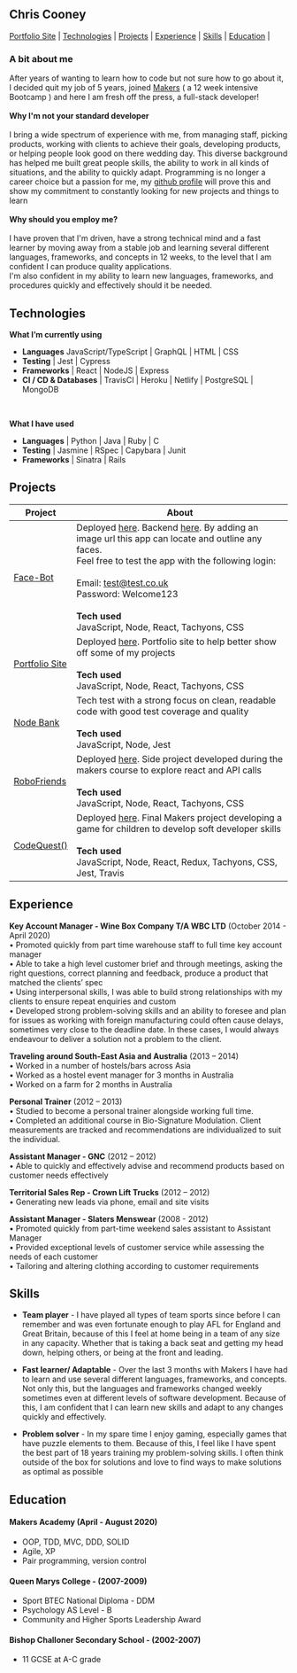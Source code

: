 ## Chris Cooney
[Portfolio Site](https://chriscooney.netlify.app/) | [Technologies](#technologies) | [Projects](#projects) | [Experience](#experience) | [Skills](#skills) | [Education](#education) | 

### A bit about me
After years of wanting to learn how to code but not sure how to go about it, I decided quit my job of 5 years, joined [Makers](https://makers.tech/) ( a 12 week intensive Bootcamp ) and here I am fresh off the press, a full-stack developer!<br/><br/>
**Why I'm not your standard developer**<br/><br/> 
I bring a wide spectrum of experience with me, from managing staff, picking products, working with clients to achieve their goals, developing products, or helping people look good on there wedding day. This diverse background has helped me built great people skills, the ability to work in all kinds of situations, and the ability to quickly adapt. Programming is no longer a career choice but a passion for me, my [github profile](https://github.com/ChrisCooney05) will prove this and show my commitment to constantly looking for new projects and things to learn<br/><br/>
**Why should you employ me?**<br/><br/> 
I have proven that I'm driven, have a strong technical mind and a fast learner by moving away from a stable job and learning several different languages, frameworks, and concepts in 12 weeks, to the level that I am confident I can produce quality applications.<br/>
I'm also confident in my ability to learn new languages, frameworks, and procedures quickly and effectively should it be needed.

## Technologies
**What I’m currently using** <br/>
- **Languages** JavaScript/TypeScript | GraphQL | HTML | CSS  <br/>
- **Testing** | Jest | Cypress <br/>
- **Frameworks** | React | NodeJS | Express  <br/>
- **CI / CD & Databases** | TravisCI | Heroku | Netlify | PostgreSQL | MongoDB <br/>
<br/>

**What I have used** <br/>
- **Languages** | Python | Java | Ruby | C <br/>
- **Testing** | Jasmine | RSpec | Capybara | Junit <br/>
- **Frameworks** | Sinatra | Rails  <br/>


## Projects

| Project | About |
|-|-|
| [Face-Bot](https://github.com/ChrisCooney05/face_recognition_frontend) | Deployed [here](https://face-bot.netlify.app/). Backend [here](https://github.com/ChrisCooney05/face_recognition_backend). By adding an image url this app can locate and outline any faces.<br/>Feel free to test the app with the following login:<br/><br/>Email: test@test.co.uk<br/>Password: Welcome123<br/><br/> **Tech used** <br/> JavaScript, Node, React, Tachyons, CSS|
| [Portfolio Site](https://github.com/ChrisCooney05/portfolio_site) | Deployed [here](https://chriscooney.netlify.app/). Portfolio site to help better show off some of my projects <br/><br/> **Tech used** <br/> JavaScript, Node, React, Tachyons, CSS|
| [Node Bank](https://github.com/ChrisCooney05/bank_tech_test) | Tech test with a strong focus on clean, readable code with good test coverage and quality<br/><br/> **Tech used** <br/>  JavaScript, Node, Jest |
| [RoboFriends](https://github.com/ChrisCooney05/robofriends)  | Deployed [here](https://chriscooney05.github.io/robofriends/). Side project developed during the makers course to explore react and API calls <br/><br/> **Tech used** <br/>   JavaScript, Node, React, Tachyons, CSS |
| [CodeQuest()](https://github.com/ChrisCooney05/codeQuest)    | Deployed [here](https://lets-codequest.netlify.app/). Final Makers project developing a game for children to develop soft developer skills <br/><br/> **Tech used** <br/>  JavaScript, Node, React, Redux, Tachyons, CSS, Jest, Travis |

## Experience

**Key Account Manager - Wine Box Company T/A WBC LTD** (October 2014 - April 2020)<br/>
•	Promoted quickly from part time warehouse staff to full time key account manager <br/>
•	Able to take a high level customer brief and through meetings, asking the right questions, correct planning and feedback, produce a product that matched the clients’ spec <br/>
•	Using interpersonal skills, I was able to build strong relationships with my clients to ensure repeat enquiries and custom <br/>
•	Developed strong problem-solving skills and an ability to foresee and plan for issues as working with foreign manufacturing could often cause delays, sometimes very close to the deadline date. In these cases, I would always endeavour to deliver a solution not a problem to the client.<br/>

**Traveling around South-East Asia and Australia** (2013 – 2014) <br/>
•	Worked in a number of hostels/bars across Asia <br/>
•	Worked as a hostel event manager for 3 months in Australia <br/>
•	Worked on a farm for 2 months in Australia <br/>

**Personal Trainer** (2012 – 2013)<br/>
•	Studied to become a personal trainer alongside working full time.<br/>
•	Completed an additional course in Bio-Signature Modulation. Client measurements are tracked and recommendations are individualized to suit the individual.<br/>

**Assistant Manager - GNC** (2012 – 2012)<br/>
•	Able to quickly and effectively advise and recommend products based on customer needs effectively<br/>

**Territorial Sales Rep - Crown Lift Trucks** (2012 – 2012)<br/>
•	Generating new leads via phone, email and site visits <br/>

**Assistant Manager - Slaters Menswear** (2008 - 2012)<br/>
•	Promoted quickly from part-time weekend sales assistant to Assistant Manager<br/>
•	Provided exceptional levels of customer service while assessing the needs of each customer<br/>
•	Tailoring and altering clothing according to customer requirements<br/>


## Skills

- **Team player** - I have played all types of team sports since before I can remember and was even fortunate enough to play AFL for England and Great Britain, because of this I feel at home being in a team of any size in any capacity. Whether that is taking a back seat and getting my head down, helping others, or being at the front and leading. 

- **Fast learner/ Adaptable** - Over the last 3 months with Makers I have had to learn and use several different languages, frameworks, and concepts. Not only this, but the languages and frameworks changed weekly sometimes even at different levels of software development. Because of this, I am confident that I can learn new skills and adapt to any changes quickly and effectively.

- **Problem solver** - In my spare time I enjoy gaming, especially games that have puzzle elements to them. Because of this, I feel like I have spent the best part of 18 years training my problem-solving skills. I often think outside of the box for solutions and love to find ways to make solutions as optimal as possible


## Education

#### Makers Academy (April - August 2020)
- OOP, TDD, MVC, DDD, SOLID
- Agile, XP
- Pair programming, version control

#### Queen Marys College - (2007-2009)
- Sport BTEC National Diploma - DDM
- Psychology AS Level         - B
- Community and Higher Sports Leadership Award

#### Bishop Challoner Secondary School - (2002-2007)
- 11 GCSE at A-C grade
